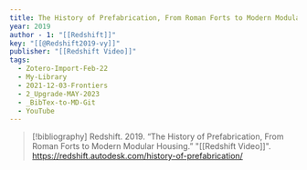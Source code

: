 ```yaml
---
title: The History of Prefabrication, From Roman Forts to Modern Modular Housing
year: 2019
author - 1: "[[Redshift]]"
key: "[[@Redshift2019-vy]]"
publisher: "[[Redshift Video]]"
tags:
  - Zotero-Import-Feb-22
  - My-Library
  - 2021-12-03-Frontiers
  - 2_Upgrade-MAY-2023
  - _BibTex-to-MD-Git
  - YouTube
---
```


> [!bibliography]
> Redshift. 2019. “The History of Prefabrication, From Roman Forts to Modern Modular Housing.” "[[Redshift Video]]". https://redshift.autodesk.com/history-of-prefabrication/